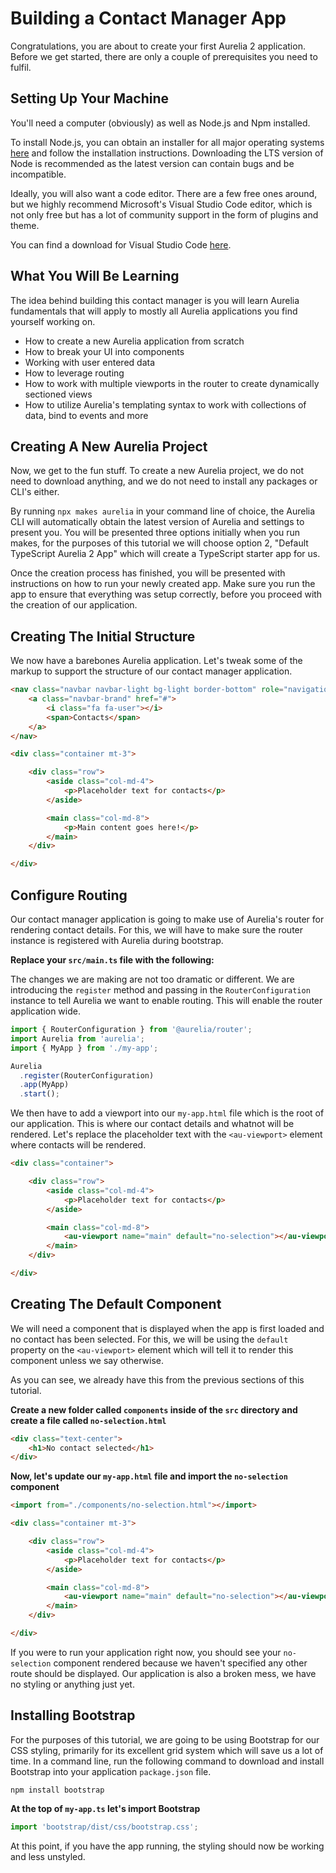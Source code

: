 # Building a Contact Manager App

Congratulations, you are about to create your first Aurelia 2 application. Before we get started, there are only a couple of prerequisites you need to fulfil.

## Setting Up Your Machine

You'll need a computer \(obviously\) as well as Node.js and Npm installed.

To install Node.js, you can obtain an installer for all major operating systems [here](https://nodejs.org/en/download/) and follow the installation instructions. Downloading the LTS version of Node is recommended as the latest version can contain bugs and be incompatible.

Ideally, you will also want a code editor. There are a few free ones around, but we highly recommend Microsoft's Visual Studio Code editor, which is not only free but has a lot of community support in the form of plugins and theme.

You can find a download for Visual Studio Code [here](https://code.visualstudio.com/).

## What You Will Be Learning

The idea behind building this contact manager is you will learn Aurelia fundamentals that will apply to mostly all Aurelia applications you find yourself working on.

* How to create a new Aurelia application from scratch
* How to break your UI into components
* Working with user entered data
* How to leverage routing
* How to work with multiple viewports in the router to create dynamically sectioned views
* How to utilize Aurelia's templating syntax to work with collections of data, bind to events and more

## Creating A New Aurelia Project

Now, we get to the fun stuff. To create a new Aurelia project, we do not need to download anything, and we do not need to install any packages or CLI's either.

By running `npx makes aurelia` in your command line of choice, the Aurelia CLI will automatically obtain the latest version of Aurelia and settings to present you. You will be presented three options initially when you run makes, for the purposes of this tutorial we will choose option 2, "Default TypeScript Aurelia 2 App" which will create a TypeScript starter app for us.

Once the creation process has finished, you will be presented with instructions on how to run your newly created app. Make sure you run the app to ensure that everything was setup correctly, before you proceed with the creation of our application.

## Creating The Initial Structure

We now have a barebones Aurelia application. Let's tweak some of the markup to support the structure of our contact manager application.

```html
<nav class="navbar navbar-light bg-light border-bottom" role="navigation">
    <a class="navbar-brand" href="#">
        <i class="fa fa-user"></i>
        <span>Contacts</span>
    </a>
</nav>

<div class="container mt-3">

    <div class="row">
        <aside class="col-md-4">
            <p>Placeholder text for contacts</p>
        </aside>

        <main class="col-md-8">
            <p>Main content goes here!</p>
        </main>
    </div>

</div>
```

## Configure Routing

Our contact manager application is going to make use of Aurelia's router for rendering contact details. For this, we will have to make sure the router instance is registered with Aurelia during bootstrap.

**Replace your `src/main.ts` file with the following:**

The changes we are making are not too dramatic or different. We are introducing the `register` method and passing in the `RouterConfiguration` instance to tell Aurelia we want to enable routing. This will enable the router application wide.

```typescript
import { RouterConfiguration } from '@aurelia/router';
import Aurelia from 'aurelia';
import { MyApp } from './my-app';

Aurelia
  .register(RouterConfiguration)
  .app(MyApp)
  .start();
```

We then have to add a viewport into our `my-app.html` file which is the root of our application. This is where our contact details and whatnot will be rendered. Let's replace the placeholder text with the `<au-viewport>` element where contacts will be rendered.

```html
<div class="container">

    <div class="row">
        <aside class="col-md-4">
            <p>Placeholder text for contacts</p>
        </aside>

        <main class="col-md-8">
            <au-viewport name="main" default="no-selection"></au-viewport>
        </main>
    </div>

</div>
```

## Creating The Default Component

We will need a component that is displayed when the app is first loaded and no contact has been selected. For this, we will be using the `default` property on the `<au-viewport>` element which will tell it to render this component unless we say otherwise.

As you can see, we already have this from the previous sections of this tutorial.

**Create a new folder called `components` inside of the `src` directory and create a file called `no-selection.html`**

```html
<div class="text-center">
    <h1>No contact selected</h1>
</div>
```

**Now, let's update our `my-app.html` file and import the `no-selection` component**

```html
<import from="./components/no-selection.html"></import>

<div class="container mt-3">

    <div class="row">
        <aside class="col-md-4">
            <p>Placeholder text for contacts</p>
        </aside>

        <main class="col-md-8">
            <au-viewport name="main" default="no-selection"></au-viewport>
        </main>
    </div>

</div>
```

If you were to run your application right now, you should see your `no-selection` component rendered because we haven't specified any other route should be displayed. Our application is also a broken mess, we have no styling or anything just yet.

## Installing Bootstrap

For the purposes of this tutorial, we are going to be using Bootstrap for our CSS styling, primarily for its excellent grid system which will save us a lot of time. In a command line, run the following command to download and install Bootstrap into your application `package.json` file.

```text
npm install bootstrap
```

**At the top of `my-app.ts` let's import Bootstrap**

```typescript
import 'bootstrap/dist/css/bootstrap.css';
```

At this point, if you have the app running, the styling should now be working and less unstyled.
